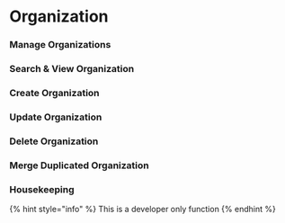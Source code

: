 # Organization

### Manage Organizations

### Search & View Organization

### Create Organization

### Update Organization

### Delete Organization

### Merge Duplicated Organization

### Housekeeping

{% hint style="info" %}
This is a developer only function
{% endhint %}


